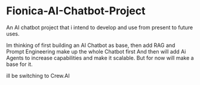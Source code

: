 # Fionica-AI-Chatbot-Project
An AI chatbot project that i intend to develop and use from present to future uses. 

Im thinking of first building an AI Chatbot as base, then add RAG and Prompt Engineering make up the whole Chatbot first
And then will add Ai Agents to increase capabilities and make it scalable. But for now will make a base for it. 

ill be switching to Crew.AI
